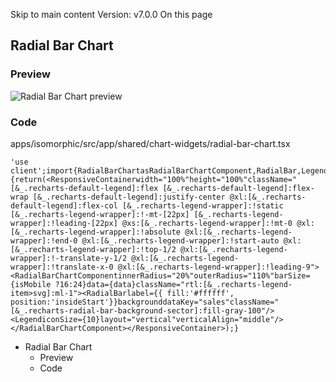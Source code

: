 Skip to main content
Version: v7.0.0
On this page
## Radial Bar Chart​
### Preview​
![Radial Bar Chart preview](https://isomorphic-doc.vercel.app/assets/images/radial-bar-chart-af0a125fd31fcf94ce53cc581cf865fb.png)
### Code​
apps/isomorphic/src/app/shared/chart-widgets/radial-bar-chart.tsx
```
'use client';import{RadialBarChartasRadialBarChartComponent,RadialBar,Legend,ResponsiveContainer,}from'recharts';exportdefaultfunctionRadialBarChart(){return(<ResponsiveContainerwidth="100%"height="100%"className="[&_.recharts-default-legend]:flex [&_.recharts-default-legend]:flex-wrap [&_.recharts-default-legend]:justify-center @xl:[&_.recharts-default-legend]:flex-col [&_.recharts-legend-wrapper]:!static [&_.recharts-legend-wrapper]:!-mt-[22px] [&_.recharts-legend-wrapper]:!leading-[22px] @xs:[&_.recharts-legend-wrapper]:!mt-0 @xl:[&_.recharts-legend-wrapper]:!absolute @xl:[&_.recharts-legend-wrapper]:!end-0 @xl:[&_.recharts-legend-wrapper]:!start-auto @xl:[&_.recharts-legend-wrapper]:!top-1/2 @xl:[&_.recharts-legend-wrapper]:!-translate-y-1/2 @xl:[&_.recharts-legend-wrapper]:!translate-x-0 @xl:[&_.recharts-legend-wrapper]:!leading-9"><RadialBarChartComponentinnerRadius="20%"outerRadius="110%"barSize={isMobile ?16:24}data={data}className="rtl:[&_.recharts-legend-item>svg]:ml-1"><RadialBarlabel={{ fill:'#ffffff', position:'insideStart'}}backgrounddataKey="sales"className="[&_.recharts-radial-bar-background-sector]:fill-gray-100"/><LegendiconSize={10}layout="vertical"verticalAlign="middle"/></RadialBarChartComponent></ResponsiveContainer>);}
```

  * Radial Bar Chart
    * Preview
    * Code


